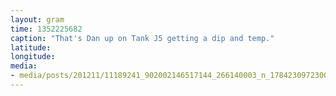 ```yaml
---
layout: gram
time: 1352225682
caption: "That's Dan up on Tank J5 getting a dip and temp."
latitude: 
longitude: 
media:
- media/posts/201211/11189241_902002146517144_266140003_n_17842309723000351.jpg
---
```

